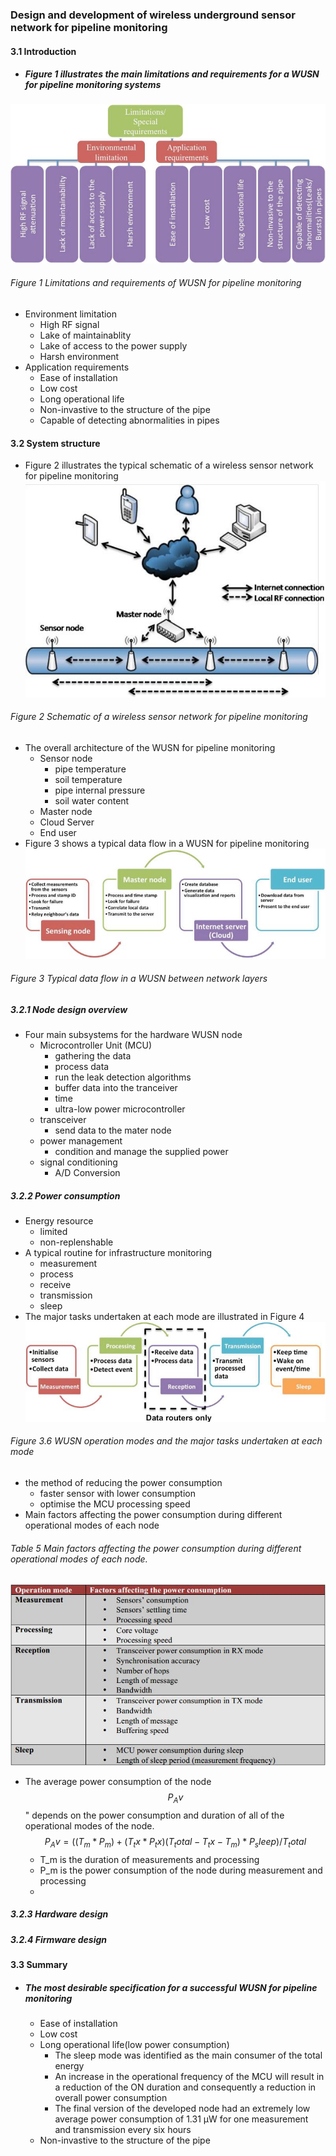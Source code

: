 ### Design and development of wireless underground sensor network for pipeline monitoring
#### 3.1 Introduction
- ##### Figure 1 illustrates the main limitations and requirements for a WUSN for pipeline monitoring systems
![](/assets/8246.jpg)
###### Figure 1 Limitations and requirements of WUSN for pipeline monitoring
- Environment limitation
  - High RF signal
  - Lake of maintainablity
  - Lake of access to the power supply
  - Harsh environment
- Application requirements
  - Ease of installation
  - Low cost
  - Long operational life
  - Non-invastive to the structure of the pipe
  - Capable of detecting abnormalities in pipes
  
#### 3.2 System structure
- Figure 2 illustrates the typical schematic of a wireless sensor network for pipeline monitoring
![](/assets/8247.jpg)
###### Figure 2 Schematic of a wireless sensor network for pipeline monitoring
- The overall architecture of the WUSN for pipeline monitoring
  - Sensor node
    - pipe temperature
    - soil temperature
    - pipe internal pressure 
    - soil water content
  - Master node
  - Cloud Server
  - End user
- Figure 3 shows a typical data flow in a WUSN for pipeline monitoring
![](/assets/8248.jpg)
###### Figure 3 Typical data flow in a WUSN between network layers

##### 3.2.1 Node design overview 
- Four main subsystems for the hardware WUSN node 
  - Microcontroller Unit (MCU)
    - gathering the data
    - process data
    - run the leak detection algorithms
    - buffer data into the tranceiver
    - time
    - ultra-low power microcontroller 
  - transceiver
    - send data to the mater node
  - power management
    - condition and manage the supplied power
  - signal conditioning 
    - A/D Conversion
    
##### 3.2.2 Power consumption
- Energy resource
  - limited
  - non-replenshable
- A typical routine for infrastructure monitoring
  - measurement
  - process
  - receive
  - transmission
  - sleep
- The major tasks undertaken at each mode are illustrated in Figure 4
![](/assets/8249.jpg)
###### Figure 3.6 WUSN operation modes and the major tasks undertaken at each mode
- the method of reducing the power consumption 
  - faster sensor with lower consumption 
  - optimise the MCU processing speed
- Main factors affecting the power consumption during different operational modes of each node
###### Table 5 Main factors affecting the power consumption during different operational modes of each node.
![](/assets/8250.jpg)
- The average power consumption of the node $$P_Av$$" depends on the power consumption and
duration of all of the operational modes of the node. 
$$
P_Av = ((T_m*P_m)+(T_tx*P_tx)(T_total-T_tx-T_m)*P_sleep)/T_total
$$
  - T_m is the duration of measurements and processing
  - P_m is the power consumption of the node during measurement and processing
  - 


##### 3.2.3 Hardware design

##### 3.2.4 Firmware design

#### 3.3 Summary
- ##### The most desirable specification for a successful WUSN for pipeline monitoring
  - Ease of installation
  - Low cost
  - Long operational life(low power consumption)
    - The sleep mode was identified as the main consumer of the total energy
    - An increase in the operational frequency of the MCU will result in a reduction of the ON duration and consequently a reduction in overall power consumption
    - The final version of the developed node had an extremely low average power consumption of 1.31 µW for one measurement and transmission every six hours
  - Non-invastive to the structure of the pipe
 